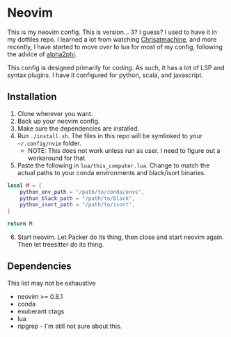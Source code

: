 # Neovim

This is my neovim config.  This is version... 3? I guess?  I used to have it in
my dotfiles repo.  I learned a lot from watching
[Chrisatmachine](https://www.youtube.com/channel/UCS97tchJDq17Qms3cux8wcA), and
more recently, I have started to move over to lua for most of my config,
following the advice of [alpha2phi](https://alpha2phi.medium.com/).

This config is designed primarily for _coding_.  As such, it has a lot of LSP
and syntax plugins.  I have it configured for python, scala, and javascript.

## Installation

1. Clone wherever you want.
2. Back up your neovim config.
3. Make sure the dependencies are installed.
4. Run `./install.sh`.  The files in this repo will be symlinked to your
   `~/.config/nvim` folder.
    * NOTE: This does not work unless run as user.  I need to figure out a workaround for that.
5. Paste the following in `lua/this_computer.lua`.  Change to match the actual
   paths to your conda environments and black/isort binaries.
```lua
local M = {
    python_env_path = "/path/to/conda/envs",
    python_black_path = "/path/to/black",
    python_isort_path = "/path/to/isort",
}

return M
```
6. Start neovim.  Let Packer do its thing, then close and start neovim again.  Then let treesitter
   do its thing.

## Dependencies

This list may not be exhaustive

* neovim >= 0.8.1
* conda
* exuberant ctags
* lua
* ripgrep - I'm still not sure about this.
